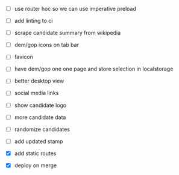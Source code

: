 - [ ] use router hoc so we can use imperative preload
- [ ] add linting to ci
- [ ] scrape candidate summary from wikipedia
- [ ] dem/gop icons on tab bar
- [ ] favicon
- [ ] have dem/gop one one page and store selection in localstorage
- [ ] better desktop view
- [ ] social media links
- [ ] show candidate logo
- [ ] more candidate data
- [ ] randomize candidates
- [ ] add updated stamp

- [x] add static routes
- [x] deploy on merge
